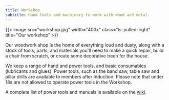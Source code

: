 ```yaml
---
title: Workshop
subtitle: Hand tools and machinery to work with wood and metal.
---
```


{{< image src="workshop.jpg" width="400x" class="is-pulled-right" title="Our workshop" >}}

Our woodwork shop is the home of everything loud and dusty, along with a 
stock of tools, parts, and materials you'll need to make a quick repair, 
build a chair from scratch, or create some decorative treen for the house. 

We keep a range of hand and power tools, and basic consumables (lubricants and glues).
Power tools, such as the band saw, table saw and pillar drills are available to members after Induction.
Please note that under 18s are not allowed to operate power tools in the Workshop.

A complete list of power tools and manuals is available on the [wiki](https://wiki.leighhack.org).

